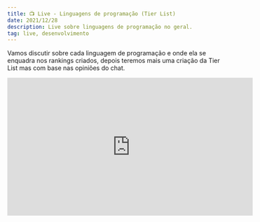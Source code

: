 ```yaml
---
title: 📺 Live - Linguagens de programação (Tier List)
date: 2021/12/28
description: Live sobre linguagens de programação no geral.
tag: live, desenvolvimento
---
```


Vamos discutir sobre cada linguagem de programação e onde ela se enquadra nos rankings criados, depois teremos mais uma criação da Tier List mas com base nas opiniões do chat.

<Bleed>
<iframe width="560" height="315" src="https://www.youtube.com/embed/2LWGWKLLfKg?si=Cv83fVssQR39niIU&amp;controls=0" title="YouTube video player" frameborder="0" allow="accelerometer; autoplay; clipboard-write; encrypted-media; gyroscope; picture-in-picture; web-share" allowfullscreen></iframe>
</Bleed>
